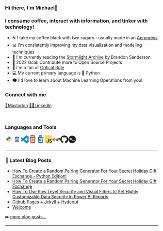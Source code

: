 ### Hi there, I'm Michael👋

### I consume coffee, interact with information, and tinker with technology!

- ☕ I take my coffee black with two sugars - usually made in an [Aeropress](https://aeropress.com/)
- 📊 I'm consistently improving my data visualization and modeling techniques
- 📕 I'm currently reading the [Stormlight Archive](https://www.goodreads.com/series/49075-the-stormlight-archive) by Brandon Sanderson
- 🥅 2022 Goal: Contribute more to Open Source Projects
- 🎲 I'm a fan of [Critical Role](https://critrole.com/)
- 💻 My current primary language is 🐍 Python
- 🗨 I'd love to learn about Machine Learning Operations from you! 

### Connect with me

<a rel="me" href="https://hachyderm.io/@CodeAndCoffee">🐘Mastodon</a>
<a href="https://www.linkedin.com/in/michaelabarrows">👨‍🏫LinkedIn</a>


<br />

### Languages and Tools
<img align="left" alt="Python" width="26px" src="https://raw.githubusercontent.com/github/explore/80688e429a7d4ef2fca1e82350fe8e3517d3494d/topics/python/python.png" />
<img align="left" alt="SQL" width="26px" src="https://raw.githubusercontent.com/github/explore/80688e429a7d4ef2fca1e82350fe8e3517d3494d/topics/sql/sql.png" />
<img align="left" alt="Visual Studio Code" width="26px" src="https://raw.githubusercontent.com/github/explore/80688e429a7d4ef2fca1e82350fe8e3517d3494d/topics/visual-studio-code/visual-studio-code.png" />
<img align="left" alt="HTML5" width="26px" src="https://raw.githubusercontent.com/github/explore/80688e429a7d4ef2fca1e82350fe8e3517d3494d/topics/html/html.png" />
<img align="left" alt="CSS3" width="26px" src="https://raw.githubusercontent.com/github/explore/80688e429a7d4ef2fca1e82350fe8e3517d3494d/topics/css/css.png" />
<img align="left" alt="Javascript" width="26px" src="https://raw.githubusercontent.com/github/explore/80688e429a7d4ef2fca1e82350fe8e3517d3494d/topics/javascript/javascript.png" />
<img align="left" alt="Git" width="26px" src="https://raw.githubusercontent.com/github/explore/80688e429a7d4ef2fca1e82350fe8e3517d3494d/topics/git/git.png" />
<img align="left" alt="GitHub" width="26px" src="https://raw.githubusercontent.com/github/explore/78df643247d429f6cc873026c0622819ad797942/topics/github/github.png" />
<img align="left" alt="Terminal" width="26px" src="https://raw.githubusercontent.com/github/explore/80688e429a7d4ef2fca1e82350fe8e3517d3494d/topics/terminal/terminal.png" />

<br />
<br />

---

### 📕 Latest Blog Posts

<!-- BLOG-POST-LIST:START -->
- [How To Create a Random Pairing Generator For Your Secret Holiday Gift Exchange - Python Edition!](https://mbarrows20.github.io/Home/tutorial/2022/12/06/Creating-A-Random-Secret-Santa-Generator-Python.html)
- [How To Create a Random Pairing Generator For Your Secret Holiday Gift Exchange](https://mbarrows20.github.io/Home/tutorial/2020/11/03/Creating-A-Random-Secret-Santa-Generator.html)
- [How To Use Row Level Security and Visual Filters to Set Highly Customizable Data Security in Power BI Reports](https://mbarrows20.github.io/Home/tutorial/2020/11/01/Power-BI-Row-Level-Security-With-Organizational-Rollups.html)
- [Github Pages + Jekyll + Hydeout](https://mbarrows20.github.io/Home/tutorial/2020/08/23/Github-Jekyll-Hydeout.html)
- [Welcome](https://mbarrows20.github.io/Home/2020/08/21/Welcome-to-the-Blog.html)
<!-- BLOG-POST-LIST:END -->

➡️ [more blog posts...](https://mbarrows20.github.io/Home/)

---
